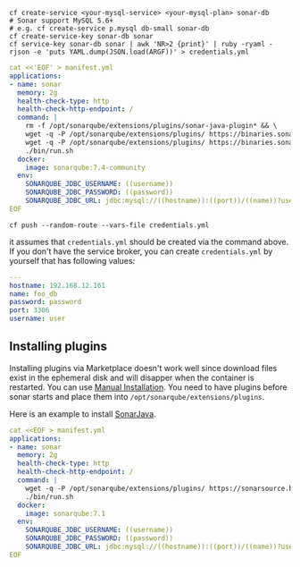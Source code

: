 
```
cf create-service <your-mysql-service> <your-mysql-plan> sonar-db
# Sonar support MySQL 5.6+
# e.g. cf create-service p.mysql db-small sonar-db
cf create-service-key sonar-db sonar
cf service-key sonar-db sonar | awk 'NR>2 {print}' | ruby -ryaml -rjson -e 'puts YAML.dump(JSON.load(ARGF))' > credentials.yml
```

```yaml
cat <<'EOF' > manifest.yml
applications:
- name: sonar
  memory: 2g
  health-check-type: http
  health-check-http-endpoint: /
  command: |
    rm -f /opt/sonarqube/extensions/plugins/sonar-java-plugin* && \
    wget -q -P /opt/sonarqube/extensions/plugins/ https://binaries.sonarsource.com/Distribution/sonar-java-plugin/sonar-java-plugin-5.9.2.16552.jar && \
    wget -q -P /opt/sonarqube/extensions/plugins/ https://binaries.sonarsource.com/Distribution/sonar-auth-github-plugin/sonar-auth-github-plugin-1.4.0.695.jar && \
    ./bin/run.sh 
  docker:
    image: sonarqube:7.4-community
  env:
    SONARQUBE_JDBC_USERNAME: ((username))
    SONARQUBE_JDBC_PASSWORD: ((password))
    SONARQUBE_JDBC_URL: jdbc:mysql://((hostname)):((port))/((name))?useUnicode=true&characterEncoding=utf8&rewriteBatchedStatements=true&useConfigs=maxPerformance&useSSL=false
EOF
```

```
cf push --random-route --vars-file credentials.yml
```

it assumes that `credentials.yml` should be created via the command above. If you don't have the service broker, you can create `credentials.yml` by yourself that has following values:

```yaml
---
hostname: 192.168.12.161
name: foo_db
password: password
port: 3306
username: user
```


## Installing plugins

Installing plugins via Marketplace doesn't work well since download files exist in the ephemeral disk and will disapper when the container is restarted.
You can use [Manual Installation](https://docs.sonarqube.org/display/SONAR/Installing+a+Plugin#InstallingaPlugin-ManualInstallation).
You need to have plugins before sonar starts and place them into `/opt/sonarqube/extensions/plugins`.

Here is an example to install [SonarJava](https://docs.sonarqube.org/display/PLUG/SonarJava).

```yaml
cat <<EOF > manifest.yml
applications:
- name: sonar
  memory: 2g
  health-check-type: http
  health-check-http-endpoint: /
  command: |
    wget -q -P /opt/sonarqube/extensions/plugins/ https://sonarsource.bintray.com/Distribution/sonar-java-plugin/sonar-java-plugin-5.7.0.15470.jar && \
    ./bin/run.sh 
  docker:
    image: sonarqube:7.1
  env:
    SONARQUBE_JDBC_USERNAME: ((username))
    SONARQUBE_JDBC_PASSWORD: ((password))
    SONARQUBE_JDBC_URL: jdbc:mysql://((hostname)):((port))/((name))?useUnicode=true&characterEncoding=utf8&rewriteBatchedStatements=true&useConfigs=maxPerformance&useSSL=false
EOF
```
